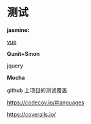 # 测试


**jasmine:** 

[vue](https://codecov.io/github/vuejs/vue/src?ref=b7e83e618aace57726c1053b20bb8e6ae3a2ad52)

**Qunit+Sinon**

jquery

**Mocha**

github 上项目的测试覆盖

https://codecov.io/#languages

https://coveralls.io/

